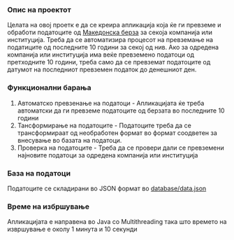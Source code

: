 ### Опис на проектот
Целата на овој проетк е да се креира апликација која ќе ги превземе и обработи податоците од [Македонска берза](https://www.mse.mk) за секоја компанија или институција. Треба да се автоматизира процесот на превземање на податиците од последните 10 години за секој од нив. Ако за одредена компанија или институција има веќе превземено податоци од претходните 10 години, треба само да се превземат податоците од датумот на последниот превземен податок до денешниот ден.
### Функционални барања
1. Автоматско превзенање на податоци - Апликацијата ќе треба автоматски да ги превземе податоците од берзата во последните 10 години
2. Тансформирање на податоците - Податоците треба да се трансформираат од необработен формат во формат соодветен за внесување во базата на податоци.
3. Проверка на податоците - Треба да се провери дали се превземени најновите податоци за одредена компанија или институција
### База на податоци
Податоците се складирани во JSON формат во [database/data.json](database/data.json)
### Време на избршување
Апликацијата е направена во Java со Multithreading така што времето на извршување е околу 1 минута и 10 секунди 
